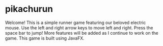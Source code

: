 # pikachurun

Welcome! This is a simple runner game featuring our beloved electric mouse. 
Use the left and right arrow keys to move left and right. Press the space bar to jump!
More features will be added as I continue to work on the game. 
This game is built using JavaFX. 


